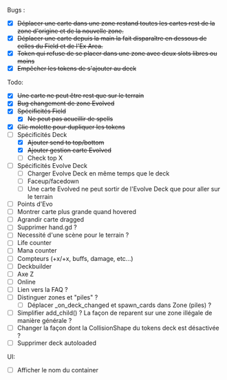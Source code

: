 Bugs :
- [x] ~~Déplacer une carte dans une zone restand toutes les cartes rest de la zone d'origine et de la nouvelle zone.~~
- [x] ~~Déplacer une carte depuis la main la fait disparaître en dessous de celles du Field et de l'Ex Area.~~
- [x] ~~Token qui refuse de se placer dans une zone avec deux slots libres ou moins~~
- [x] ~~Empêcher les tokens de s'ajouter au deck~~

Todo:
- [x] ~~Une carte ne peut être rest que sur le terrain~~
- [x] ~~Bug changement de zone Evolved~~
- [x] ~~Spécificités Field~~
	- [x] ~~Ne peut pas acueillir de spells~~
- [x] ~~Clic molette pour dupliquer les tokens~~
- [ ] Spécificités Deck
	- [x] ~~Ajouter send to top/bottom~~
	- [x] ~~Ajouter gestion carte Evolved~~
	- [ ] Check top X
- [ ] Spécificités Evolve Deck
	- [ ] Charger Evolve Deck en même temps que le deck 
	- [ ] Faceup/facedown
	- [ ] Une carte Evolved ne peut sortir de l'Evolve Deck que pour aller sur le terrain
- [ ] Points d'Evo
- [ ] Montrer carte plus grande quand hovered
- [ ] Agrandir carte dragged
- [ ] Supprimer hand.gd ?
- [ ] Necessité d'une scène pour le terrain ? 
- [ ] Life counter
- [ ] Mana counter
- [ ] Compteurs (+x/+x, buffs, damage, etc...)
- [ ] Deckbuilder
- [ ] Axe Z 
- [ ] Online
- [ ] Lien vers la FAQ ?
- [ ] Distinguer zones et "piles" ?
	- [ ] Déplacer _on_deck_changed et spawn_cards dans Zone (piles) ?
- [ ] Simplifier add_child() ? La façon de reparent sur une zone illégale de manière générale ?
- [ ] Changer la façon dont la CollisionShape du tokens deck est désactivée ?
- [ ] Supprimer deck autoloaded

UI:
- [ ] Afficher le nom du container
